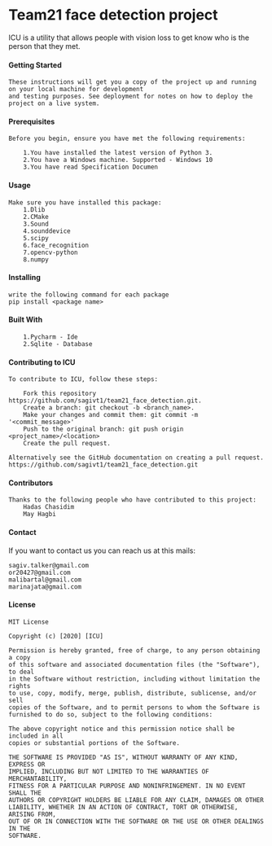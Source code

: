 # Team21 face detection project

ICU is a utility that allows people with vision loss to get know who is the person that they met.

#### **Getting Started**
~~~
These instructions will get you a copy of the project up and running on your local machine for development 
and testing purposes. See deployment for notes on how to deploy the project on a live system.
~~~
#### **Prerequisites**
~~~~
Before you begin, ensure you have met the following requirements:

    1.You have installed the latest version of Python 3.
    2.You have a Windows machine. Supported - Windows 10
    3.You have read Specification Documen
~~~~
#### **Usage**
~~~
Make sure you have installed this package:
    1.Dlib
    2.CMake
    3.Sound
    4.sounddevice
    5.scipy
    6.face_recognition
    7.opencv-python
    8.numpy
~~~
#### **Installing** 
~~~
write the following command for each package
pip install <package name>
~~~
#### **Built With**
~~~
    1.Pycharm - Ide
    2.Sqlite - Database
~~~
#### **Contributing to ICU**
~~~~
To contribute to ICU, follow these steps:

    Fork this repository https://github.com/sagivt1/team21_face_detection.git.
    Create a branch: git checkout -b <branch_name>.
    Make your changes and commit them: git commit -m '<commit_message>'
    Push to the original branch: git push origin <project_name>/<location>
    Create the pull request.

Alternatively see the GitHub documentation on creating a pull request.
https://github.com/sagivt1/team21_face_detection.git
~~~~

#### **Contributors**
~~~~
Thanks to the following people who have contributed to this project:
    Hadas Chasidim
    May Hagbi
~~~~

#### **Contact**

If you want to contact us you can reach us at this mails: 
~~~~
sagiv.talker@gmail.com
or20427@gmail.com
malibartal@gmail.com
marinajata@gmail.com
~~~~
#### **License**
~~~~
MIT License

Copyright (c) [2020] [ICU]

Permission is hereby granted, free of charge, to any person obtaining a copy
of this software and associated documentation files (the "Software"), to deal
in the Software without restriction, including without limitation the rights
to use, copy, modify, merge, publish, distribute, sublicense, and/or sell
copies of the Software, and to permit persons to whom the Software is
furnished to do so, subject to the following conditions:

The above copyright notice and this permission notice shall be included in all
copies or substantial portions of the Software.

THE SOFTWARE IS PROVIDED "AS IS", WITHOUT WARRANTY OF ANY KIND, EXPRESS OR
IMPLIED, INCLUDING BUT NOT LIMITED TO THE WARRANTIES OF MERCHANTABILITY,
FITNESS FOR A PARTICULAR PURPOSE AND NONINFRINGEMENT. IN NO EVENT SHALL THE
AUTHORS OR COPYRIGHT HOLDERS BE LIABLE FOR ANY CLAIM, DAMAGES OR OTHER
LIABILITY, WHETHER IN AN ACTION OF CONTRACT, TORT OR OTHERWISE, ARISING FROM,
OUT OF OR IN CONNECTION WITH THE SOFTWARE OR THE USE OR OTHER DEALINGS IN THE
SOFTWARE.

~~~~

